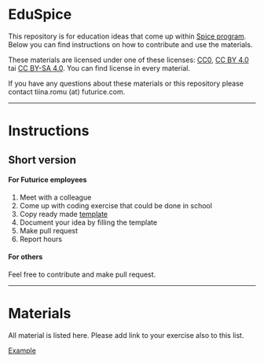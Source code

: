 # EduSpice

This repository is for education ideas that come up within [Spice program](http://spiceprogram.org). Below you can find instructions on how to contribute and use the materials.

These materials are licensed under one of these licenses: [CC0](https://creativecommons.org/publicdomain/zero/1.0/), [CC BY 4.0](https://creativecommons.org/licenses/by/4.0/) tai [CC BY-SA 4.0](https://creativecommons.org/licenses/by-sa/4.0/). You can find license in every material.

If you have any questions about these materials or this repository please contact tiina.romu (at) futurice.com.

---

# Instructions

## Short version

#### For Futurice employees

1. Meet with a colleague
2. Come up with coding exercise that could be done in school
3. Copy ready made [template](https://github.com/futurice/eduSpice/blob/master/template.md)
4. Document your idea by filling the template
5. Make pull request
6. Report hours

#### For others

Feel free to contribute and make pull request.

---

# Materials

All material is listed here. Please add link to your exercise also to this list.

[Example](https://github.com/futurice/eduSpice/blob/master/example.md)




